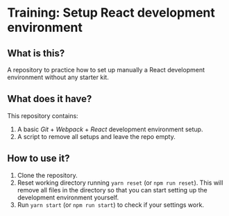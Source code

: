 # Training: Setup React development environment

## What is this?

A repository to practice how to set up manually a React development environment without any starter kit.

## What does it have?

This repository contains:
1. A basic _Git_ + _Webpack_ + _React_ development environment setup.
2. A script to remove all setups and leave the repo empty.

## How to use it?

1. Clone the repository.
2. Reset working directory running `yarn reset` (or `npm run reset`). This will remove all files in the directory so that you can start setting up the development environment yourself.
3. Run `yarn start` (or `npm run start`) to check if your settings work.
